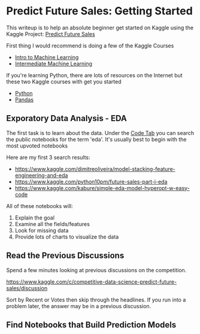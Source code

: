 # Predict Future Sales: Getting Started

This writeup is to help an absolute beginner get started on Kaggle using the Kaggle Project: [Predict Future Sales](https://www.kaggle.com/c/competitive-data-science-predict-future-sales)

First thing I would recommend is doing a few of the Kaggle Courses

- [Intro to Machine Learning](https://www.kaggle.com/learn/intro-to-machine-learning)
- [Intermediate Machine Learning](https://www.kaggle.com/learn/intermediate-machine-learning)

If you're learning Python, there are lots of resources on the Internet but these two Kaggle courses with get you started

- [Python](https://www.kaggle.com/learn/python)
- [Pandas](https://www.kaggle.com/learn/pandas)

## Exporatory Data Analysis - EDA

The first task is to learn about the data.  Under the [Code Tab](https://www.kaggle.com/c/competitive-data-science-predict-future-sales/code) you can search the public notebooks for the term 'eda'.  It's usually best to begin with the most upvoted notebooks

Here are my first 3 search results:

- https://www.kaggle.com/dimitreoliveira/model-stacking-feature-engineering-and-eda
- https://www.kaggle.com/python10pm/future-sales-part-i-eda
- https://www.kaggle.com/kabure/simple-eda-model-hyperopt-w-easy-code

All of these notebooks will:

1. Explain the goal
2. Examine all the fields/features
3. Look for missing data
4. Provide lots of charts to visualize the data

## Read the Previous Discussions

Spend a few minutes looking at previous discussions on the competition.

https://www.kaggle.com/c/competitive-data-science-predict-future-sales/discussion

Sort by Recent or Votes then skip through the headlines.  If you run into a problem later, the answer may be in a previous discussion.

## Find Notebooks that Build Prediction Models

